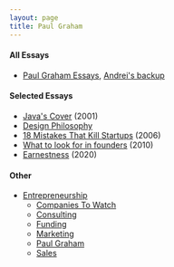 ```yaml
---
layout: page
title: Paul Graham
---
```


#### All Essays
* [Paul Graham Essays](https://docs.google.com/spreadsheets/d/1KxqtbhnXXoPbvn0lE_iTa9OQVo_D7A0bdHVyzPZ38iU/edit#gid=0), [Andrei's backup](https://docs.google.com/spreadsheets/d/1LrQ9Ey7n1uJEst4NHgnc95cQB2bwtgcBTCZOJ-a23t8/edit#gid=0)
  
#### Selected Essays
* [Java's Cover](http://www.paulgraham.com/javacover.html) (2001)
* [Design Philosophy](http://www.paulgraham.com/design.html)
* [18 Mistakes That Kill Startups](http://www.paulgraham.com/startupmistakes.html) (2006)
* [What to look for in founders](http://www.paulgraham.com/founders.html) (2010)
* [Earnestness](http://www.paulgraham.com/earnest.html) (2020)


#### Other
* [Entrepreneurship](/entrepreneurship)
  * [Companies To Watch](/entrepreneurship/companies_to_watch)
  * [Consulting](/entrepreneurship/consulting)
  * [Funding](/entrepreneurship/funding)
  * [Marketing](/entrepreneurship/marketing)
  * [Paul Graham](/entrepreneurship/paul_graham)
  * [Sales](/entrepreneurship/sales)
